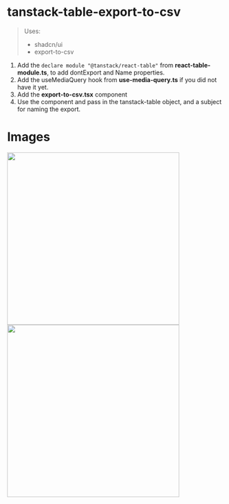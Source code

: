 # tanstack-table-export-to-csv
> Uses:
> - shadcn/ui
> - export-to-csv

1. Add the `declare module "@tanstack/react-table"` from **react-table-module.ts**, to add dontExport and Name properties.
2. Add the useMediaQuery hook from **use-media-query.ts** if you did not have it yet.
3. Add the **export-to-csv.tsx** component
4. Use the component and pass in the tanstack-table object, and a subject for naming the export. 

# Images
<img width="400" src="https://github.com/user-attachments/assets/0f45838d-b906-4136-9214-a7fd17f6a3da">
<img width="400" src="https://github.com/user-attachments/assets/7327c349-ef76-4a5f-bd56-d2f38e1854b5">
